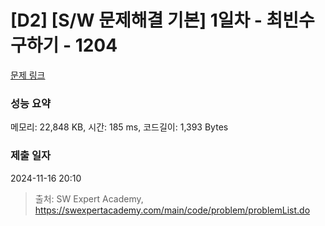 # [D2] [S/W 문제해결 기본] 1일차 - 최빈수 구하기 - 1204 

[문제 링크](https://swexpertacademy.com/main/code/problem/problemDetail.do?contestProbId=AV13zo1KAAACFAYh) 

### 성능 요약

메모리: 22,848 KB, 시간: 185 ms, 코드길이: 1,393 Bytes

### 제출 일자

2024-11-16 20:10



> 출처: SW Expert Academy, https://swexpertacademy.com/main/code/problem/problemList.do